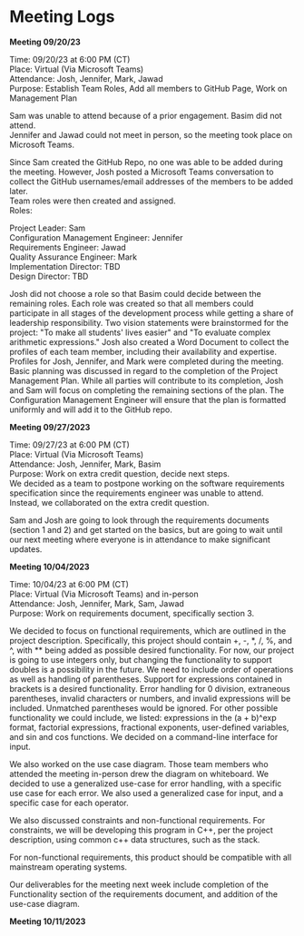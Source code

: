 # **Meeting Logs**
**Meeting 09/20/23**

Time: 09/20/23 at 6:00 PM (CT)  
Place: Virtual (Via Microsoft Teams)  
Attendance: Josh, Jennifer, Mark, Jawad  
Purpose: Establish Team Roles, Add all members to GitHub Page, Work on Management Plan  
  
Sam was unable to attend because of a prior engagement. Basim did not attend.  
Jennifer and Jawad could not meet in person, so the meeting took place on Microsoft Teams.

Since Sam created the GitHub Repo, no one was able to be added during the meeting. However, Josh posted a Microsoft Teams conversation to collect the GitHub usernames/email addresses of the members to be added later.  
Team roles were then created and assigned.  
Roles:
  
Project Leader: Sam  
Configuration Management Engineer: Jennifer  
Requirements Engineer: Jawad  
Quality Assurance Engineer: Mark  
Implementation Director: TBD  
Design Director: TBD  

Josh did not choose a role so that Basim could decide between the remaining roles. Each role was created so that all members could participate in all stages of the development process while getting a share of leadership responsibility.
Two vision statements were brainstormed for the project: "To make all students' lives easier" and "To evaluate complex arithmetic expressions."
Josh also created a Word Document to collect the profiles of each team member, including their availability and expertise. Profiles for Josh, Jennifer, and Mark were completed during the meeting.
Basic planning was discussed in regard to the completion of the Project Management Plan. While all parties will contribute to its completion, Josh and Sam will focus on completing the remaining sections of the plan. The Configuration Management Engineer will ensure that the plan is formatted uniformly and will add it to the GitHub repo.  

    
**Meeting 09/27/2023**

Time: 09/27/23 at 6:00 PM (CT)  
Place: Virtual (Via Microsoft Teams)  
Attendance: Josh, Jennifer, Mark, Basim  
Purpose: Work on extra credit question, decide next steps.  
We decided as a team to postpone working on the software requirements specification since the requirements engineer was unable to attend. Instead, we collaborated on the extra credit question.  
  
Sam and Josh are going to look through the requirements documents (section 1 and 2) and get started on the basics, but are going to wait until our next meeting where everyone is in attendance to make significant updates.

**Meeting 10/04/2023**

Time: 10/04/23 at 6:00 PM (CT)  
Place: Virtual (Via Microsoft Teams) and in-person  
Attendance: Josh, Jennifer, Mark, Sam, Jawad  
Purpose: Work on requirements document, specifically section 3.  
  
We decided to focus on functional requirements, which are outlined in the project description. Specifically, this project should contain +, -, *, /, %, and ^, with ** being added as possible desired functionality. For now, our project is going to use integers only, but changing the functionality to support doubles is a possibility in the future. We need to include order of operations as well as handling of parentheses. Support for expressions contained in brackets is a desired functionality. Error handling for 0 division, extraneous parentheses, invalid characters or numbers, and invalid expressions will be included. Unmatched parentheses would be ignored. For other possible functionality we could include, we listed: expressions in the (a + b)^exp format, factorial expressions, fractional exponents, user-defined variables, and sin and cos functions. We decided on a command-line interface for input.

We also worked on the use case diagram. Those team members who attended the meeting in-person drew the diagram on whiteboard. We decided to use a generalized use-case for error handling, with a specific use case for each error. We also used a generalized case for input, and a specific case for each operator.

We also discussed constraints and non-functional requirements. For constraints, we will be developing this program in C++, per the project description, using common c++ data structures, such as the stack.

For non-functional requirements, this product should be compatible with all mainstream operating systems.

Our deliverables for the meeting next week include completion of the Functionality section of the requirements document, and addition of the use-case diagram.  

**Meeting 10/11/2023**  

